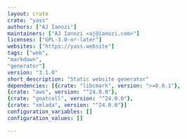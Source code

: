 ```yaml
---
layout: crate
crate: "yass"
authors: ["AJ Ianozi"]
maintainers: ["AJ Ianozi <aj@ianozi.com>"]
licenses: ["GPL-3.0-or-later"]
websites: ["https://yass.website"]
tags: ["web",
"markdown",
"generator"]
version: "3.1.0"
short_description: "Static website generator"
dependencies: [{crate: "libcmark", version: ">=0.0.1"},
{crate: "aws", version: "^24.0.0"},
{crate: "gnatcoll", version: "^24.0.0"},
{crate: "xmlada", version: "^24.0.0"}]
configuration_variables: []
configuration_values: []

---
```



